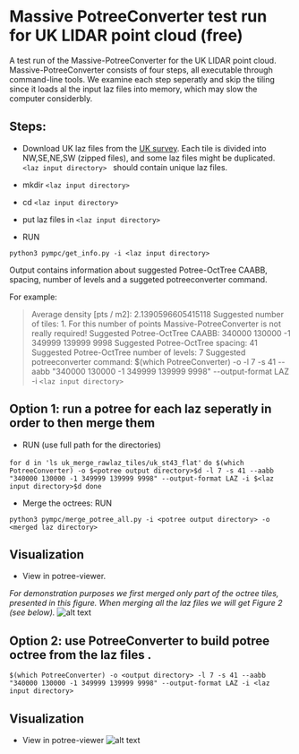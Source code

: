 # Massive PotreeConverter test run for UK LIDAR point cloud (free)
A test run of the Massive-PotreeConverter for the UK LIDAR point cloud. 
Massive-PotreeConverter consists of four steps, all executable through command-line tools.
We examine each step seperatly and skip the tiling since it loads al the input laz files into memory, which may slow the computer considerbly.
## Steps:
* Download UK laz files from the [UK survey](http://environment.data.gov.uk/ds/survey).
Each tile is divided into NW,SE,NE,SW (zipped files), and some laz files might be duplicated.
 `<laz input directory> ` should contain unique laz files.
* mkdir `<laz input directory> `
* cd `<laz input directory> `
* put laz files in `<laz input directory> `
 
* RUN 

`python3 pympc/get_info.py -i <laz input directory>`

Output contains information about suggested Potree-OctTree CAABB, spacing, number of levels and a suggeted potreeconverter command. 

For example: 
  >Average density [pts / m2]: 2.1390596605415118
  >Suggested number of tiles: 1. For this number of points Massive-PotreeConverter is not really required!
  >Suggested Potree-OctTree CAABB:  340000 130000 -1 349999 139999 9998
  >Suggested Potree-OctTree spacing:  41
  >Suggested Potree-OctTree number of levels:  7
  >Suggested potreeconverter command:
  >$(which PotreeConverter) -o <potree output directory> -l 7 -s 41 --aabb "340000 130000 -1 349999 139999 9998" 
  >--output-format   LAZ -i `<laz input directory>`

## Option 1: run a potree for each laz seperatly in order to then merge them
* RUN (use full path for the directories)

 `for d in 'ls uk_merge_rawlaz_tiles/uk_st43_flat'`
`do
$(which PotreeConverter) -o $<potree output directory>$d -l 7 -s 41 --aabb "340000 130000 -1 349999 139999 9998" --output-format LAZ -i $<laz input directory>$d
done `

* Merge the octrees: RUN 

 ` python3 pympc/merge_potree_all.py -i <potree output directory> -o <merged laz directory> `

## Visualization
* View in potree-viewer. 

*For demonstration purposes we first merged only part of the octree tiles, presented in this figure. When merging all the laz files we will get Figure 2 (see below).*
![alt text](https://github.com/NLeSC/Massive-PotreeConverter/blob/test_data/data/Capture2_midmerge.PNG) 

## Option 2: use PotreeConverter to build potree octree from the laz files .  

 `$(which PotreeConverter) -o <output directory> -l 7 -s 41 --aabb "340000 130000 -1 349999 139999 9998" --output-format LAZ -i <laz input directory> `

## Visualization
* View in potree-viewer ![alt text](https://github.com/NLeSC/Massive-PotreeConverter/blob/test_data/data/Capture1.PNG) 









